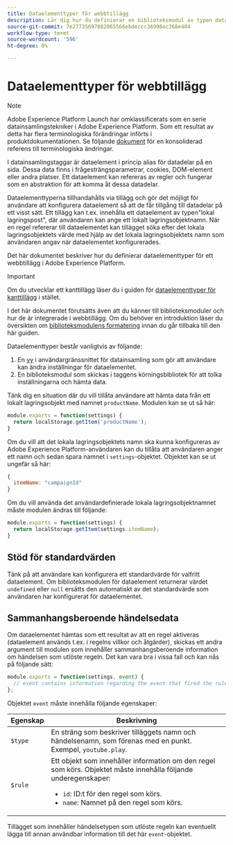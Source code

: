 ```yaml
---
title: Dataelementtyper för webbtillägg
description: Lär dig hur du definierar en biblioteksmodul av typen data-element för ett taggtillägg i en webbegenskap.
source-git-commit: 7e27735697882065566ebdeccc36998ec368e404
workflow-type: tm+mt
source-wordcount: '596'
ht-degree: 0%

---
```


# Dataelementtyper för webbtillägg

>[!NOTE]
>
>Adobe Experience Platform Launch har omklassificerats som en serie datainsamlingstekniker i Adobe Experience Platform. Som ett resultat av detta har flera terminologiska förändringar införts i produktdokumentationen. Se följande [dokument](../../term-updates.md) för en konsoliderad referens till terminologiska ändringar.

I datainsamlingstaggar är dataelement i princip alias för datadelar på en sida. Dessa data finns i frågesträngsparametrar, cookies, DOM-element eller andra platser. Ett dataelement kan refereras av regler och fungerar som en abstraktion för att komma åt dessa datadelar.

Dataelementtyperna tillhandahålls via tillägg och gör det möjligt för användare att konfigurera dataelement så att de får tillgång till datadelar på ett visst sätt. Ett tillägg kan t.ex. innehålla ett dataelement av typen&quot;lokal lagringspost&quot;, där användaren kan ange ett lokalt lagringsobjektnamn. När en regel refererar till dataelementet kan tillägget söka efter det lokala lagringsobjektets värde med hjälp av det lokala lagringsobjektets namn som användaren angav när dataelementet konfigurerades.

Det här dokumentet beskriver hur du definierar dataelementtyper för ett webbtillägg i Adobe Experience Platform.

>[!IMPORTANT]
>
>Om du utvecklar ett kanttillägg läser du i guiden för [dataelementtyper för kanttillägg](../edge/data-element-types.md) i stället.
>
>I det här dokumentet förutsätts även att du känner till biblioteksmoduler och hur de är integrerade i webbtillägg. Om du behöver en introduktion läser du översikten om [biblioteksmodulens formatering](./format.md) innan du går tillbaka till den här guiden.

Dataelementtyper består vanligtvis av följande:

1. En [vy](./views.md) i användargränssnittet för datainsamling som gör att användare kan ändra inställningar för dataelementet.
2. En biblioteksmodul som skickas i taggens körningsbibliotek för att tolka inställningarna och hämta data.

Tänk dig en situation där du vill tillåta användare att hämta data från ett lokalt lagringsobjekt med namnet `productName`. Modulen kan se ut så här:

```js
module.exports = function(settings) {
  return localStorage.getItem('productName');
}
```

Om du vill att det lokala lagringsobjektets namn ska kunna konfigureras av Adobe Experience Platform-användaren kan du tillåta att användaren anger ett namn och sedan spara namnet i `settings`-objektet. Objektet kan se ut ungefär så här:

```js
{
  itemName: "campaignId"
}
```

Om du vill använda det användardefinierade lokala lagringsobjektnamnet måste modulen ändras till följande:

```js
module.exports = function(settings) {
  return localStorage.getItem(settings.itemName);
}
```

## Stöd för standardvärden

Tänk på att användare kan konfigurera ett standardvärde för valfritt dataelement. Om biblioteksmodulen för dataelement returnerar värdet `undefined` eller `null` ersätts den automatiskt av det standardvärde som användaren har konfigurerat för dataelementet.

## Sammanhangsberoende händelsedata

Om dataelementet hämtas som ett resultat av att en regel aktiveras (dataelement används t.ex. i regelns villkor och åtgärder), skickas ett andra argument till modulen som innehåller sammanhangsberoende information om händelsen som utlöste regeln. Det kan vara bra i vissa fall och kan nås på följande sätt:

```js
module.exports = function(settings, event) {
  // event contains information regarding the event that fired the rule
};
```

Objektet `event` måste innehålla följande egenskaper:

| Egenskap | Beskrivning |
| --- | --- |
| `$type` | En sträng som beskriver tilläggets namn och händelsenamn, som förenas med en punkt. Exempel, `youtube.play`. |
| `$rule` | Ett objekt som innehåller information om den regel som körs. Objektet måste innehålla följande underegenskaper:<ul><li>`id`: ID:t för den regel som körs.</li><li>`name`: Namnet på den regel som körs.</li></ul> |

Tillägget som innehåller händelsetypen som utlöste regeln kan eventuellt lägga till annan användbar information till det här `event`-objektet.
